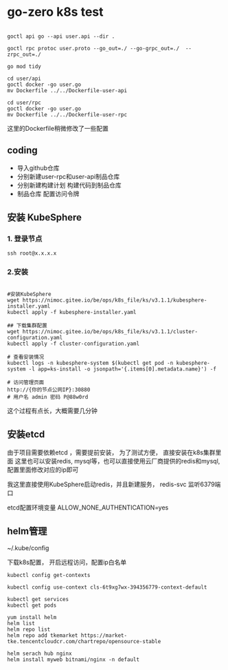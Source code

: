 # go-zero k8s test

```shell

goctl api go --api user.api --dir .

goctl rpc protoc user.proto --go_out=./ --go-grpc_out=./  --zrpc_out=./

go mod tidy

cd user/api
goctl docker -go user.go
mv Dockerfile ../../Dockerfile-user-api

cd user/rpc
goctl docker -go user.go
mv Dockerfile ../../Dockerfile-user-rpc

```
这里的Dockerfile稍微修改了一些配置

## coding 
* 导入github仓库
* 分别新建user-rpc和user-api制品仓库
* 分别新建构建计划  构建代码到制品仓库
* 制品仓库 配置访问令牌

## 安装 KubeSphere

### 1. 登录节点
```shell
ssh root@x.x.x.x
```

### 2.安装
```shell

#安装KubeSphere
wget https://nimoc.gitee.io/be/ops/k8s_file/ks/v3.1.1/kubesphere-installer.yaml
kubectl apply -f kubesphere-installer.yaml

## 下载集群配置 
wget https://nimoc.gitee.io/be/ops/k8s_file/ks/v3.1.1/cluster-configuration.yaml
kubectl apply -f cluster-configuration.yaml

# 查看安装情况
kubectl logs -n kubesphere-system $(kubectl get pod -n kubesphere-system -l app=ks-install -o jsonpath='{.items[0].metadata.name}') -f

# 访问管理页面
http://{你的节点公网IP}:30880
# 用户名 admin 密码 P@88w0rd
```
这个过程有点长，大概需要几分钟

## 安装etcd
 由于项目需要依赖etcd ，需要提前安装， 为了测试方便， 直接安装在k8s集群里面
 这里也可以安装redis, mysql等，也可以直接使用云厂商提供的redis和mysql, 配置里面修改对应的ip即可

我这里直接使用KubeSphere启动redis，并且新建服务， redis-svc 监听6379端口

etcd配置环境变量  ALLOW_NONE_AUTHENTICATION=yes

## helm管理

~/.kube/config

下载k8s配置， 开启远程访问，配置ip白名单

```shell
kubectl config get-contexts

kubectl config use-context cls-6t9xg7wx-394356779-context-default

kubectl get services
kubectl get pods

yum install helm
helm list
helm repo list
helm repo add tkemarket https://market-tke.tencentcloudcr.com/chartrepo/opensource-stable

helm serach hub nginx
helm install myweb bitnami/nginx -n default
```
